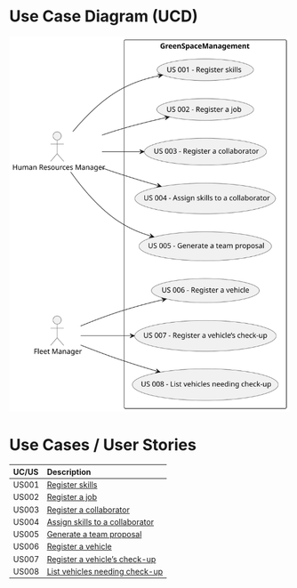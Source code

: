 # Use Case Diagram (UCD)

![Use Case Diagram](svg/use-case-diagram.svg)

# Use Cases / User Stories

| UC/US | Description                                              |                   
|:------|:---------------------------------------------------------|
| US001 | [Register skills](../../us001/Readme.md)                 |
| US002 | [Register a job](../../us002/01.requirements-engineering/Readme.md)                  |
| US003 | [Register a collaborator](../../us003/Readme.md)         |
| US004 | [Assign skills to a collaborator](../../us004/Readme.md) |
| US005 | [Generate a team proposal](../../us005/Readme.md)        |
| US006 | [Register a vehicle](../../us006/01.requirements-engineering/Readme.md)          |
| US007 | [Register a vehicle’s check-up](../../us007/Readme.md)   |
| US008 | [List vehicles needing check-up](../../us008/Readme.md)  |

